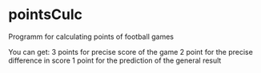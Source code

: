 # pointsCulc
Programm for calculating points of football games

You can get: 
3 points for precise score of the game
2 point for the precise difference in score
1 point for the prediction of the general result
